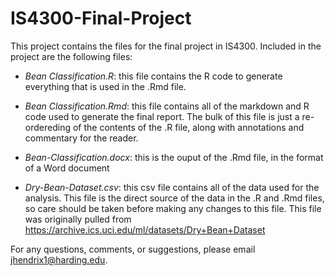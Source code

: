 # IS4300-Final-Project

This project contains the files for the final project in IS4300. Included in the project are the following files:

* _Bean Classification.R_: this file contains the R code to generate everything that is used in the .Rmd file.


* _Bean Classification.Rmd_: this file contains all of the markdown and R code used to generate the final report. The bulk of this file is just a re-ordereding of the contents of the .R file, along with annotations and commentary for the reader. 


* _Bean-Classification.docx_: this is the ouput of the .Rmd file, in the format of a Word document


* _Dry-Bean-Dataset.csv_: this csv file contains all of the data used for the analysis. This file is the direct source of the data in the .R and .Rmd files, so care should be taken before making any changes to this file. This file was originally pulled from https://archive.ics.uci.edu/ml/datasets/Dry+Bean+Dataset

For any questions, comments, or suggestions, please email jhendrix1@harding.edu.
